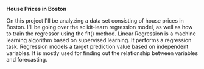 **House Prices in Boston**

On this project I'll be analyzing a data set consisting of house prices in Boston. I'll be going over the scikit-learn regression model,
as well as how to train the regressor using the fit() method.
Linear Regression is a machine learning algorithm based on supervised learning. It performs a regression task. Regression models a target prediction value based on independent variables. It is mostly used for finding out the relationship between variables and forecasting. 


